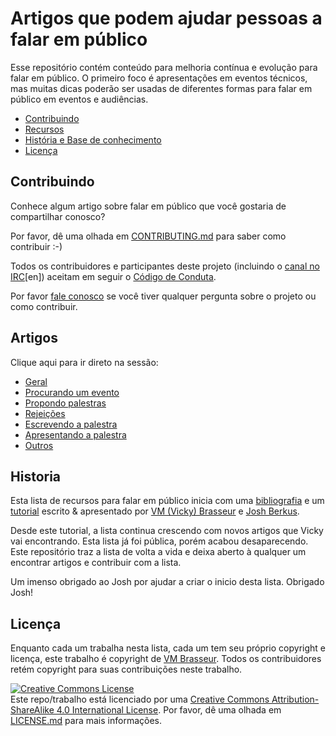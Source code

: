 # Artigos que podem ajudar pessoas a falar em público

Esse repositório contém conteúdo para melhoria contínua e evolução para falar em público. O primeiro foco é apresentações em eventos técnicos, mas muitas dicas poderão ser usadas de diferentes formas para falar em público em eventos e audiências.

* [Contribuindo](#contribuindo)
* [Recursos](#artigos)
* [História e Base de conhecimento](#historia)
* [Licença](#licença)

## Contribuindo

Conhece algum artigo sobre falar em público que você gostaria de compartilhar conosco? 

Por favor, dê uma olhada em [CONTRIBUTING.md](./CONTRIBUTING.md) para saber como contribuir :-)

Todos os contribuidores e participantes deste projeto (incluindo o [canal no IRC](https://webchat.freenode.net/?channels=%23public_speaking)[en]) aceitam em seguir o [Código de Conduta](./CODEOFCONDUCT.md).

Por favor [fale conosco](https://github.com/vmbrasseur/Public_Speaking/blob/master/CONTRIBUTING.md#for-more-help) se você tiver qualquer pergunta sobre o projeto ou como contribuir.

## Artigos

Clique aqui para ir direto na sessão:

* [Geral](../../README.md#general)
* [Procurando um evento](../../README.md#finding-a-conference)
* [Propondo palestras](../../README.md#proposing-talks)
* [Rejeições](../../README.md#rejections)
* [Escrevendo a palestra](../../README.md#writing-presentations)
* [Apresentando a palestra](../../README.md#presenting-talks)
* [Outros](../../README.md#other)

## Historia

Esta lista de recursos para falar em público inicia com uma [bibliografia](https://github.com/vmbrasseur/10stepprogram/blob/master/resources.md) e um [tutorial](https://github.com/vmbrasseur/10stepprogram) escrito & apresentado por [VM (Vicky) Brasseur](https://vmbrasseur.com) e [Josh Berkus](https://github.com/jberkus).

Desde este tutorial, a lista continua crescendo com novos artigos que Vicky vai encontrando. Esta lista já foi pública, porém acabou desaparecendo. Este repositório traz a lista de volta a vida e deixa aberto à qualquer um encontrar artigos e contribuir com a lista.

Um imenso obrigado ao Josh por ajudar a criar o inicio desta lista. Obrigado Josh!

## Licença

Enquanto cada um trabalha nesta lista, cada um tem seu próprio copyright e licença, este trabalho é copyright de [VM Brasseur](https://vmbrasseur.com). Todos os contribuidores retém copyright para suas contribuições neste trabalho.

<a rel="license" href="http://creativecommons.org/licenses/by-sa/4.0/"><img alt="Creative Commons License" style="border-width:0" src="https://i.creativecommons.org/l/by-sa/4.0/88x31.png" /></a><br />Este repo/trabalho está licenciado por uma <a rel="license" href="http://creativecommons.org/licenses/by-sa/4.0/">Creative Commons Attribution-ShareAlike 4.0 International License</a>.
Por favor, dê uma olhada em [LICENSE.md](./LICENSE.md) para mais informações.
